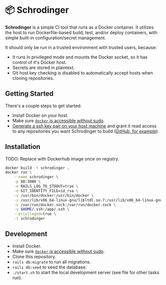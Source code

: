 # 📦 Schrodinger

**Schrodinger** is a simple CI tool that runs as a Docker container. It utilizes the host to run Dockerfile-based build, test, and/or deploy containers, with simple built-in configuration/secret management.

It should only be run in a trusted environment with trusted users, because:

- It runs in privileged mode and mounts the Docker socket, so it has control of it's Docker host.
- Secrets are stored in plaintext.
- Git host key checking is disabled to automatically accept hosts when cloning repositories.

## Getting Started

There's a couple steps to get started:

- Install Docker on your host.
- Make sure [`docker` is accessible without sudo](https://askubuntu.com/a/477554).
- [Generate a ssh key pair on your host machine](https://help.github.com/en/github/authenticating-to-github/generating-a-new-ssh-key-and-adding-it-to-the-ssh-agent#generating-a-new-ssh-key) and grant it read access to any repositories you want Schrodinger to build ([GitHub, for example](https://help.github.com/en/github/authenticating-to-github/adding-a-new-ssh-key-to-your-github-account)).

## Installation

TODO: Replace with Dockerhub image once on registry.

```bash
docker build -t schrodinger .
docker run \
    --name schrodinger \
    -p 80:3000 \
    -e RAILS_LOG_TO_STDOUT=true \
    -e GIT_IDENTITY_FILE=id_rsa \
    -v /usr/bin/docker:/usr/bin/docker \
    -v /usr/lib/x86_64-linux-gnu/libltdl.so.7:/usr/lib/x86_64-linux-gnu/libltdl.so.7 \
    -v /var/run/docker.sock:/var/run/docker.sock \
    -v $HOME/.ssh:/app/.ssh \
    --privileged=true \
    -t schrodinger
```

## Development

- Install Docker.
- Make sure [`docker` is accessible without sudo](https://askubuntu.com/a/477554).
- Clone this repository.
- `rails db:migrate` to run all migrations.
- `rails db:seed` to seed the database.
- `./start.sh` to start the local development server (see file for other tasks run).
